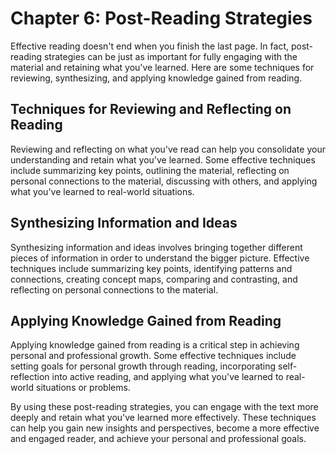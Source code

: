 Chapter 6: Post-Reading Strategies
==================================

Effective reading doesn't end when you finish the last page. In fact, post-reading strategies can be just as important for fully engaging with the material and retaining what you've learned. Here are some techniques for reviewing, synthesizing, and applying knowledge gained from reading.

Techniques for Reviewing and Reflecting on Reading
--------------------------------------------------

Reviewing and reflecting on what you've read can help you consolidate your understanding and retain what you've learned. Some effective techniques include summarizing key points, outlining the material, reflecting on personal connections to the material, discussing with others, and applying what you've learned to real-world situations.

Synthesizing Information and Ideas
----------------------------------

Synthesizing information and ideas involves bringing together different pieces of information in order to understand the bigger picture. Effective techniques include summarizing key points, identifying patterns and connections, creating concept maps, comparing and contrasting, and reflecting on personal connections to the material.

Applying Knowledge Gained from Reading
--------------------------------------

Applying knowledge gained from reading is a critical step in achieving personal and professional growth. Some effective techniques include setting goals for personal growth through reading, incorporating self-reflection into active reading, and applying what you've learned to real-world situations or problems.

By using these post-reading strategies, you can engage with the text more deeply and retain what you've learned more effectively. These techniques can help you gain new insights and perspectives, become a more effective and engaged reader, and achieve your personal and professional goals.
